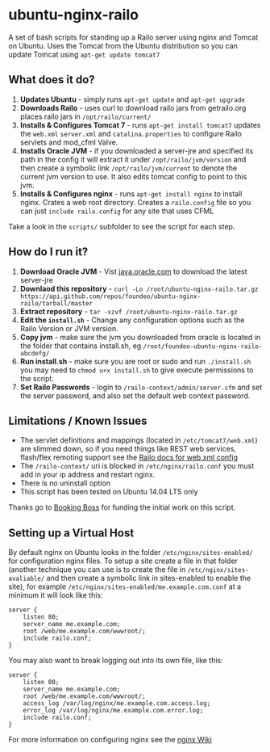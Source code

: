 ubuntu-nginx-railo
==================

A set of bash scripts for standing up a Railo server using nginx and Tomcat on Ubuntu. Uses the
Tomcat from the Ubuntu distribution so you can update Tomcat using `apt-get update tomcat7`

What does it do?
----------------

1. **Updates Ubuntu** - simply runs `apt-get update` and `apt-get upgrade`
2. **Downloads Railo** - uses curl to download railo jars from getrailo.org places railo jars in `/opt/railo/current/`
3. **Installs & Configures Tomcat 7** - runs `apt-get install tomcat7` updates the `web.xml` `server.xml` and `catalina.properties` to configure Railo servlets and mod_cfml Valve.
4. **Installs Oracle JVM** - if you downloaded a server-jre and specified its path in the config it will extract it under `/opt/railo/jvm/version` and then create a symbolic link `/opt/railo/jvm/current` to denote the current jvm version to use. It also edits tomcat config to point to this jvm.
5. **Installs & Configures nginx** - runs `apt-get install nginx` to install nginx. Crates a web root directory. Creates a `railo.config` file so you can just `include railo.config` for any site that uses CFML

Take a look in the `scripts/` subfolder to see the script for each step.

How do I run it?
----------------

1. **Download Oracle JVM** - Vist [java.oracle.com](http://java.oracle.com/) to download the latest server-jre
2. **Downlaod this repository** - `curl -Lo /root/ubuntu-nginx-railo.tar.gz https://api.github.com/repos/foundeo/ubuntu-nginx-railo/tarball/master`
3. **Extract repository** - `tar -xzvf /root/ubuntu-nginx-railo.tar.gz`
4. **Edit the `install.sh`** - Change any configuration options such as the Railo Version or JVM version.
5. **Copy jvm** - make sure the jvm you downloaded from oracle is located in the folder that contains install.sh, eg `/root/foundeo-ubuntu-nginx-railo-abcdefg/`
6. **Run install.sh** - make sure you are root or sudo and run `./install.sh` you may need to `chmod u+x install.sh` to give execute permissions to the script.
7. **Set Railo Passwords** - login to `/railo-context/admin/server.cfm` and set the server password, and also set the default web context password.

Limitations / Known Issues
--------------------------

* The servlet definitions and mappings (located in `/etc/tomcat7/web.xml`) are slimmed down, so if you need things like REST web services, flash/flex remoting support see the [Railo docs for web.xml config](https://github.com/getrailo/railo/wiki/Configuration:web.xml)
* The `/railo-context/` uri is blocked in `/etc/nginx/railo.conf` you must add in your ip address and restart nginx.
* There is no uninstall option
* This script has been tested on Ubuntu 14.04 LTS only

Thanks go to [Booking Boss](http://www.bookingboss.com/) for funding the initial work on this script.

Setting up a Virtual Host
-------------------------

By default nginx on Ubuntu looks in the folder `/etc/nginx/sites-enabled/` for configuration nginx files. To setup a site create a file in that folder (another technique you can use is to create the file in `/etc/nginx/sites-avaliable/` and then create a symbolic link in sites-enabled to enable the site), for example `/etc/nginx/sites-enabled/me.example.com.conf` at a minimum it will look like this:

	server {
		listen 80;
		server_name me.example.com;
		root /web/me.example.com/wwwroot/;
		include railo.conf;
	}

You may also want to break logging out into its own file, like this:

	server {
		listen 80;
		server_name me.example.com;
		root /web/me.example.com/wwwroot/;
		access_log /var/log/nginx/me.example.com.access.log;
		error_log /var/log/nginx/me.example.com.error.log;
		include railo.conf;
	}

For more information on configuring nginx see the [nginx Wiki](http://wiki.nginx.org/Configuration)